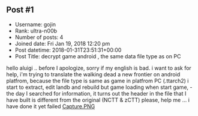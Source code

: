 ## Post #1
- Username: gojin
- Rank: ultra-n00b
- Number of posts: 4
- Joined date: Fri Jan 19, 2018 12:20 pm
- Post datetime: 2018-01-31T23:51:31+00:00
- Post Title: decrypt game android , the same data file type as on PC

hello aluigi ..
before I apologize, sorry if my english is bad.
i want to ask for help, i'm trying to translate the walking dead a new frontier on android platfrom, because the file type is same as game in platfrom PC (.ttarch2) i start to extract, edit landb and rebuild but game loading when start game, - the day I searched for information, it turns out the header in the file that I have built is different from the original (NCTT & zCTT)
please, help me ... i have done it yet failed 
[Capture.PNG](https://xentaxbackup.github.io/file/13863_Capture.PNG)
